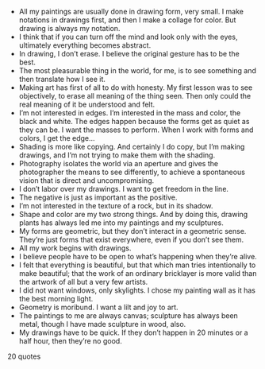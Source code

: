  - All my paintings are usually done in drawing form, very small. I make notations in drawings first, and then I make a collage for color. But drawing is always my notation.
 - I think that if you can turn off the mind and look only with the eyes, ultimately everything becomes abstract.
 - In drawing, I don’t erase. I believe the original gesture has to be the best.
 - The most pleasurable thing in the world, for me, is to see something and then translate how I see it.
 - Making art has first of all to do with honesty. My first lesson was to see objectively, to erase all meaning of the thing seen. Then only could the real meaning of it be understood and felt.
 - I’m not interested in edges. I’m interested in the mass and color, the black and white. The edges happen because the forms get as quiet as they can be. I want the masses to perform. When I work with forms and colors, I get the edge...
 - Shading is more like copying. And certainly I do copy, but I’m making drawings, and I’m not trying to make them with the shading.
 - Photography isolates the world via an aperture and gives the photographer the means to see differently, to achieve a spontaneous vision that is direct and uncompromising.
 - I don’t labor over my drawings. I want to get freedom in the line.
 - The negative is just as important as the positive.
 - I’m not interested in the texture of a rock, but in its shadow.
 - Shape and color are my two strong things. And by doing this, drawing plants has always led me into my paintings and my sculptures.
 - My forms are geometric, but they don’t interact in a geometric sense. They’re just forms that exist everywhere, even if you don’t see them.
 - All my work begins with drawings.
 - I believe people have to be open to what’s happening when they’re alive.
 - I felt that everything is beautiful, but that which man tries intentionally to make beautiful; that the work of an ordinary bricklayer is more valid than the artwork of all but a very few artists.
 - I did not want windows, only skylights. I chose my painting wall as it has the best morning light.
 - Geometry is moribund. I want a lilt and joy to art.
 - The paintings to me are always canvas; sculpture has always been metal, though I have made sculpture in wood, also.
 - My drawings have to be quick. If they don’t happen in 20 minutes or a half hour, then they’re no good.

20 quotes